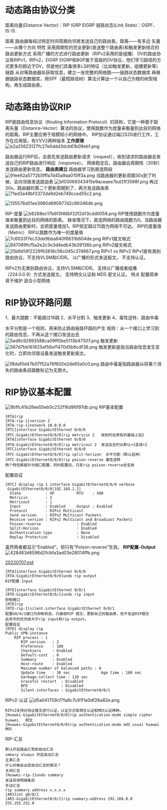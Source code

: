 # 动态路由协议分类
距离向量(Distance Vector)：RIP  IGRP  EIGRP
链路状态(Link State)：OSPF、IS-IS

距离
路由器每经过特定时间周期向邻居发送自己的路由表。距离——有多远		矢量——从哪个方向
特性
采用周期性的完全更新(发送整个路由表)和触发更新结合的路由更新方式
采用广播的方式进行路由更新（RIPv2采用的是组播）
DV的路由协议有RIPv1，RIPv2，EIGRP
EIGRP和BGP属于高级的DV协议，他们学习路径的方式更多的趋近于DV，但是他们具备很多LS的特征（比如触发更新，组播更新等）
链路
从对等路由器处获取信息，建立一张完整的网络图——链路状态数据库
再根据链路状态数据库，用SPF（最短路径树）算法计算出一个以自己为根的树型结构，再生成路由表。

# 动态路由协议RIP
RIP是路由信息协议（Routing Information Protocol）的简称，它是一种基于距离矢量（Distance-Vector）算法的协议，使用跳数作为度量来衡量到达目的网络的距离。RIP主要应用于规模较小的网络中。
RIP协议通过端口520进行工作，工作在应用层，有V1/V2两种版本
**工作原理**
![e2a25623127fc27e0ddd3dcb61b09eb1.png](../../_resources/e2a25623127fc27e0ddd3dcb61b09eb1.png)

路由器运行RIP后，会首先发送路由更新请求（request），收到请求的路由器会发送自己的RIP路由进行响应（response）。
网络稳定后，路由器会周期性（30秒）发送路由更新信息。
**路由表建立**
路由器学习到直连网段
![91ee62a5772b5fffa7d45a9aa015ff3a.png](../../_resources/91ee62a5772b5fffa7d45a9aa015ff3a.png)
当路由器的更新周期30s到了时候，会向邻居发送路由表
![bf03069343415e9aceaee7bd31f3598f.png](../../_resources/bf03069343415e9aceaee7bd31f3598f.png)
再过30s，路由器的第二个更新周期到了，再次发送路由表
![71ed3a48bf3372da9d2eb749cced55c2.png](../../_resources/71ed3a48bf3372da9d2eb749cced55c2.png)

![135576d01ee3980d690977d2c663464b.png](../../_resources/135576d01ee3980d690977d2c663464b.png)

RIP-度量
![b8268ec17b6f3f46bf32f2d13cdd0058.png](../../_resources/b8268ec17b6f3f46bf32f2d13cdd0058.png)
RIP使用跳数作为度量值来衡量到达目的网络的距离。
缺省情况下，直连网络的路由跳数为0。当路由器发送路由更新时，会把度量值加1。RIP规定超过15跳为网络不可达。
RIP的度量值（Metric）
RIP以跳数作为唯一的度量值
![7c6033f7ec33de9bba640f6631b604de.png](../../_resources/7c6033f7ec33de9bba640f6631b604de.png)
RIPv1报文格式
![847089fcf5a2e2c3e3d4edb43b39136b.png](../../_resources/847089fcf5a2e2c3e3d4edb43b39136b.png)
RIPv2报文格式
![25b6d14f2229f63818c56c045c374667.png](../../_resources/25b6d14f2229f63818c56c045c374667.png)
RIPv1 vs RIPv2
RIPv1是有类别路由协议，不支持VLSM和CIDR。
以广播的形式发送报文。
不支持认证。

  RIPv2为无类别路由协议，支持VLSM和CIDR。
 支持以广播或者组播（224.0.0.9）方式发送报文。
 支持明文认证和 MD5 密文认证。
 特点
 配置简单
易于维护
适合小型网络


# RIP协议环路问题
1、最大跳数：不能超过16跳
2、水平分割
3、触发更新
4、毒性逆转、路由中毒

水平分割是一个规则，用来防止路由链路环路的产生
规则：从一个接口上学习到的路由信息，不再从这个接口发送出去
![5ad9c92893588ca09ff0be5113b47507.png](../../_resources/5ad9c92893588ca09ff0be5113b47507.png)
触发更新
![587d7bb161625af56ef1470d5b6cdf38.png](../../_resources/587d7bb161625af56ef1470d5b6cdf38.png)
触发更新是指当路由信息发生变化时，立即向邻居设备发送触发更新报文。

![f8daf0d47b07f52a76f602e2de65a0c0.png](../../_resources/f8daf0d47b07f52a76f602e2de65a0c0.png)
路由中毒是指路由器从将某个消失的路由条目跳数标记为无限大。

# RIP协议基本配置

![9b1fc41b28ee55eb0c232f16d96f97db.png](../../_resources/9b1fc41b28ee55eb0c232f16d96f97db.png)
RIP基本配置
```
[RTA]rip
[RTA-rip-1]version 2 
[RTA-rip-1]network 10.0.0.0
[RTC]interface GigabitEthernet 0/0/0 
[RTC-GigabitEthernet0/0/0]rip metricin 2   收到时在原有的基础上加2
[RTA]interface GigabitEthernet 0/0/0 
[RTA-GigabitEthernet0/0/0]rip metricout 2  发送出去时从默认+1变成+2
[RTC]interface GigabitEthernet 0/0/0 
[RTC-GigabitEthernet0/0/0]rip split-horizon  水平分割（默认启用）
[RTC-GigabitEthernet0/0/0]rip poison-reverse 毒性逆转
两个特性都是针对接口配置，同时配置后，只有rip poison-reverse会生效
```
配置验证
```
[RTC] display rip 1 interface GigabitEthernet0/0/0 verbose 
 GigabitEthernet0/0/0(192.168.1.2)
  State           : UP          MTU    : 500
  Metricin        : 2       
  Metricout       : 1       
  Input           : Enabled     Output : Enabled     
  Protocol        : RIPv2 Multicast
  Send version    : RIPv2 Multicast Packets 
  Receive version : RIPv2 Multicast and Broadcast Packets
  Poison-reverse                : Enabled 
  Split-Horizon                 : Enabled
  Authentication type           : None 
  Replay Protection             : Disabled 

```
虽然两者都显示“Enabled”，但只有“Poison-reverse”生效。
**RIP配置-Output**
![428463d6596d2fcbfa3ad03e28014ffb.png](../../_resources/428463d6596d2fcbfa3ad03e28014ffb.png)


[20220707.md](../../_resources/20220707.md)


```
[RTA]interface GigabitEthernet 0/0/0
[RTA-GigabitEthernet0/0/0]undo rip output
RIP配置-Input

[RTD]interface GigabitEthernet 0/0/1
[RTD-GigabitEthernet0/0/1]undo rip input
抑制接口
[RTD]rip
[RTD-rip-1]silent-interface GigabitEthernet 0/0/1
配置G0/0/1接口为抑制状态，只接收RIP 报文，更新自己的路由表，但不发送RIP报文
此命令的优先级大于rip input和rip output。
配置验证
[RTD] display rip
Public VPN-instance    
    RIP process : 1
       RIP version   : 2
       Preference    : 100
       Checkzero     : Enabled
       Default-cost  : 0
       Summary       : Enabled
       Host-route    : Enabled
       Maximum number of balanced paths : 8
       Update time   : 30 sec              Age time : 180 sec 
       Garbage-collect time : 120 sec 
       Graceful restart  : Disabled
       BFD               : Disabled
       Silent-interfaces : GigabitEthernet0/0/1

```

RIPv2-认证
![d5a041759cf7fa8c7c91f1a0df26a82e.png](../../_resources/d5a041759cf7fa8c7c91f1a0df26a82e.png)
```
RIPv2支持对协议报文进行认证，认证方式有明文认证和MD5认证两种。
[Huawei-GigabitEthernet0/0/0]rip authentication-mode simple cipher huawei   明文
[Huawei-GigabitEthernet0/0/0]rip authentication-mode md5 usual huawei   MD5
```
RIP-汇总
```
默认开启路由汇聚即自动汇总
smmary always 开启自动汇总
主类汇总
什么时候会出现自动汇总的情况？
关闭汇总
[Huawei-rip-1]undo summary
发送具体明细条目
手动汇总
rip summary address x.x.x.x
[AR3]int g0/0/1
[AR3-GigabitEthernet0/0/1]rip summary-address 192.168.0.0 255.255.252.0

```
